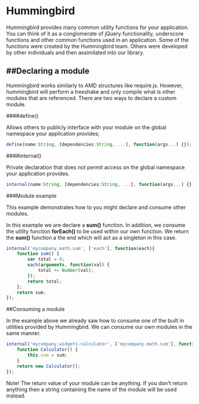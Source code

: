 Hummingbird
===

Hummingbird provides many common utility functions for your application. You can think of it as a conglomerate of jQuery functionality, underscore functions and other common functions used in an application. Some of the functions were created by the Hummingbird team. Others were developed by other individuals and then assimilated into our library.

##Declaring a module
---

Hummingbird works similarly to AMD structures like require.js. However, hummingbird will perform a treeshake and only compile what is other modules that are referenced. There are two ways to declare a custom module.

####define()

Allows others to publicly interface with your module on the global namespace your application provides;

```js
define(name:String, [dependencies:String, ...], function(args...) {});
```

####internal()

Private declaration that does not permit access on the global namespace your application provides.

```js
internal(name:String, [dependencies:String, ...], function(args...) {});
```

###Module example

This example demonstrates how to you might declare and consume other modules.

In this example we are declare a **sum()** function. In addition, we consume the utility function **forEach()** to be used within our own function. We return the **sum()** function a the end which will act as a singleton in this case.

```js
internal('mycompany.math.sum', ['each'], function(each){
	function sum() {
		var total = 0;
		each(arguments, function(val) {
			total += Number(val);
		});
		return total;
	};
	return sum;
});
```
##Consuming a module

In the example above we already saw how to consume one of the built in utilities provided by Hummingbird. We can consume our own modules in the same manner.

```js
internal('mycompany.widgets.calculator', ['mycompany.math.sum'], function(sum){
	function Calculator() {
		this.sum = sum;
	}
	return new Calculator();
});
```
Note! The return value of your module can be anything. If you don't return anything then a string containing the name of the module will be used instead.

